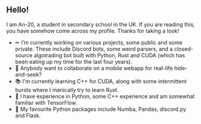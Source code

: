 ## Hello!
I am An-20, a student in secondary school in the UK. If you are reading this, you have somehow come across my profile. Thanks for taking a look!

- ✏ I’m currently working on various projects, some public and some private. These include Discord bots, some weird parsers, and a closed-source algotrading bot built with Python, Rust and CUDA (which has been eating up my time for the last four years).
- 💬 Anybody want to collaborate on a mobile webapp for real-life hide-and-seek? 
- 📚 I'm currently learning C++ for CUDA, along with some intermittent bursts where I manically try to learn Rust. 
- 🎨 I have experience in Python, some C++ experience and am somewhat familiar with TensorFlow.
- 🌱 My favourite Python packages include Numba, Pandas, discord.py and Flask.

<!--
[![GitHub Streak](https://github-readme-streak-stats.herokuapp.com?user=An-20&theme=rising-sun&date_format=M%20j%5B%2C%20Y%5D&background=22272E)](https://git.io/streak-stats)

**An-20/an-20** is a ✨ _special_ ✨ repository because its `README.md` (this file) appears on your GitHub profile.

Here are some ideas to get you started:

- 🔭 I’m currently working on ...
- 🌱 I’m currently learning ...
- 👯 I’m looking to collaborate on ...
- 🤔 I’m looking for help with ...
- 💬 Ask me about ...
- 📫 How to reach me: ...
- 😄 Pronouns: ...
- ⚡ Fun fact: ...
-->
